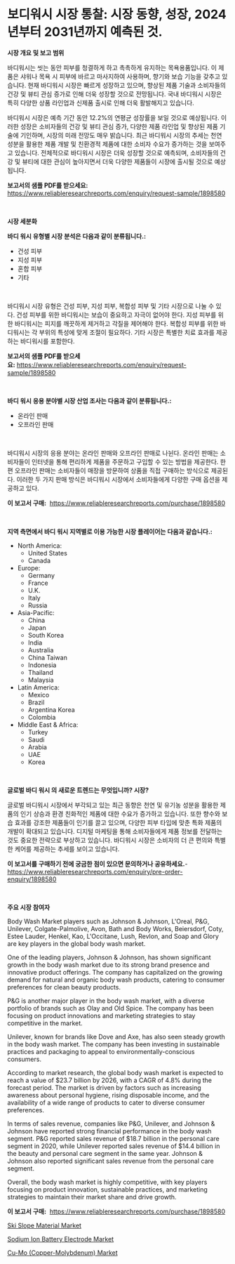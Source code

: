 <p><h1>보디워시 시장 통찰: 시장 동향, 성장, 2024년부터 2031년까지 예측된 것.</h1></p><p><strong>시장 개요 및 보고 범위</strong></p>
<p><p>바디워시는 씻는 동안 피부를 청결하게 하고 촉촉하게 유지하는 목욕용품입니다. 이 제품은 샤워나 목욕 시 피부에 바르고 마사지하여 사용하며, 향기와 보습 기능을 갖추고 있습니다. 현재 바디워시 시장은 빠르게 성장하고 있으며, 향상된 제품 기술과 소비자들의 건강 및 뷰티 관심 증가로 인해 더욱 성장할 것으로 전망됩니다. 국내 바디워시 시장은 특히 다양한 상품 라인업과 신제품 출시로 인해 더욱 활발해지고 있습니다. </p><p>바디워시 시장은 예측 기간 동안 12.2%의 연평균 성장률을 보일 것으로 예상됩니다. 이러한 성장은 소비자들의 건강 및 뷰티 관심 증가, 다양한 제품 라인업 및 향상된 제품 기술에 기인하며, 시장의 미래 전망도 매우 밝습니다. 최근 바디워시 시장의 추세는 천연 성분을 활용한 제품 개발 및 친환경적 제품에 대한 소비자 수요가 증가하는 것을 보여주고 있습니다. 전체적으로 바디워시 시장은 더욱 성장할 것으로 예측되며, 소비자들의 건강 및 뷰티에 대한 관심이 높아지면서 더욱 다양한 제품들이 시장에 출시될 것으로 예상됩니다.</p></p>
<p><strong>보고서의 샘플 PDF를 받으세요:</strong> <a href="https://www.reliableresearchreports.com/enquiry/request-sample/1898580">https://www.reliableresearchreports.com/enquiry/request-sample/1898580</a></p>
<p>&nbsp;</p>
<p><strong>시장 세분화</strong></p>
<p><strong>바디 워시 유형별 시장 분석은 다음과 같이 분류됩니다.:</strong></p>
<p><ul><li>건성 피부</li><li>지성 피부</li><li>혼합 피부</li><li>기타</li></ul></p>
<p>&nbsp;</p>
<p><p>바디워시 시장 유형은 건성 피부, 지성 피부, 복합성 피부 및 기타 시장으로 나눌 수 있다. 건성 피부를 위한 바디워시는 보습이 중요하고 자극이 없어야 한다. 지성 피부를 위한 바디워시는 피지를 깨끗하게 제거하고 각질을 제어해야 한다. 복합성 피부를 위한 바디워시는 각 부위의 특성에 맞게 조절이 필요하다. 기타 시장은 특별한 치료 효과를 제공하는 바디워시를 포함한다.</p></p>
<p><strong>보고서의 샘플 PDF를 받으세요:</strong>&nbsp;<a href="https://www.reliableresearchreports.com/enquiry/request-sample/1898580">https://www.reliableresearchreports.com/enquiry/request-sample/1898580</a></p>
<p>&nbsp;</p>
<p><strong> 바디 워시 응용 분야별 시장 산업 조사는 다음과 같이 분류됩니다.:</strong></p>
<p><ul><li>온라인 판매</li><li>오프라인 판매</li></ul></p>
<p>&nbsp;</p>
<p><p>바디워시 시장의 응용 분야는 온라인 판매와 오프라인 판매로 나뉜다. 온라인 판매는 소비자들이 인터넷을 통해 편리하게 제품을 주문하고 구입할 수 있는 방법을 제공한다. 한편 오프라인 판매는 소비자들이 매장을 방문하여 상품을 직접 구매하는 방식으로 제공된다. 이러한 두 가지 판매 방식은 바디워시 시장에서 소비자들에게 다양한 구매 옵션을 제공하고 있다.</p></p>
<p><strong>이 보고서 구매:</strong>&nbsp; <a href="https://www.reliableresearchreports.com/purchase/1898580">https://www.reliableresearchreports.com/purchase/1898580</a></p>
<p>&nbsp;</p>
<p><strong>지역 측면에서 바디 워시 지역별로 이용 가능한 시장 플레이어는 다음과 같습니다.:</strong></p>
<p><ul>
    <li>
        North America:
        <ul>
            <li>United States</li>
            <li>Canada</li>
        </ul>
    </li>
    <li>
        Europe:
        <ul>
            <li>Germany</li>
            <li>France</li>
            <li>U.K.</li>
            <li>Italy</li>
            <li>Russia</li>
        </ul>
    </li>
    <li>
        Asia-Pacific:
        <ul>
            <li>China</li>
            <li>Japan</li>
            <li>South Korea</li>
            <li>India</li>
            <li>Australia</li>
            <li>China Taiwan</li>
            <li>Indonesia</li>
            <li>Thailand</li>
            <li>Malaysia</li>
        </ul>
    </li>
    <li>
        Latin America:
        <ul>
            <li>Mexico</li>
            <li>Brazil</li>
            <li>Argentina Korea</li>
            <li>Colombia</li>
        </ul>
    </li>
    <li>
        Middle East & Africa:
        <ul>
            <li>Turkey</li>
            <li>Saudi</li>
            <li>Arabia</li>
            <li>UAE</li>
            <li>Korea</li>
        </ul>
    </li>
    </ul></p>
<p>&nbsp;</p>
<p><strong>글로벌 바디 워시 의 새로운 트렌드는 무엇입니까? 시장?</strong></p>
<p><p>글로벌 바디워시 시장에서 부각되고 있는 최근 동향은 천연 및 유기농 성분을 활용한 제품의 인기 상승과 환경 친화적인 제품에 대한 수요가 증가하고 있습니다. 또한 향수와 보습 효과를 강조한 제품들이 인기를 끌고 있으며, 다양한 피부 타입에 맞춘 특화 제품의 개발이 확대되고 있습니다. 디지털 마케팅을 통해 소비자들에게 제품 정보를 전달하는 것도 중요한 전략으로 부상하고 있습니다. 바디워시 시장은 소비자의 더 큰 편의와 특별한 케어를 제공하는 추세를 보이고 있습니다.</p></p>
<p><strong>이 보고서를 구매하기 전에 궁금한 점이 있으면 문의하거나 공유하세요.</strong>- <a href="https://www.reliableresearchreports.com/enquiry/pre-order-enquiry/1898580">https://www.reliableresearchreports.com/enquiry/pre-order-enquiry/1898580</a></p>
<p>&nbsp;</p>
<p><strong>주요 시장 참여자</strong></p>
<p><p>Body Wash Market players such as Johnson & Johnson, L'Oreal, P&G, Unilever, Colgate-Palmolive, Avon, Bath and Body Works, Beiersdorf, Coty, Estee Lauder, Henkel, Kao, L'Occitane, Lush, Revlon, and Soap and Glory are key players in the global body wash market.</p><p>One of the leading players, Johnson & Johnson, has shown significant growth in the body wash market due to its strong brand presence and innovative product offerings. The company has capitalized on the growing demand for natural and organic body wash products, catering to consumer preferences for clean beauty products.</p><p>P&G is another major player in the body wash market, with a diverse portfolio of brands such as Olay and Old Spice. The company has been focusing on product innovations and marketing strategies to stay competitive in the market.</p><p>Unilever, known for brands like Dove and Axe, has also seen steady growth in the body wash market. The company has been investing in sustainable practices and packaging to appeal to environmentally-conscious consumers.</p><p>According to market research, the global body wash market is expected to reach a value of $23.7 billion by 2026, with a CAGR of 4.8% during the forecast period. The market is driven by factors such as increasing awareness about personal hygiene, rising disposable income, and the availability of a wide range of products to cater to diverse consumer preferences.</p><p>In terms of sales revenue, companies like P&G, Unilever, and Johnson & Johnson have reported strong financial performance in the body wash segment. P&G reported sales revenue of $18.7 billion in the personal care segment in 2020, while Unilever reported sales revenue of $14.4 billion in the beauty and personal care segment in the same year. Johnson & Johnson also reported significant sales revenue from the personal care segment. </p><p>Overall, the body wash market is highly competitive, with key players focusing on product innovation, sustainable practices, and marketing strategies to maintain their market share and drive growth.</p></p>
<p><strong>이 보고서 구매:</strong>&nbsp;&nbsp;<a href="https://www.reliableresearchreports.com/purchase/1898580">https://www.reliableresearchreports.com/purchase/1898580</a></p>
<p><p><a href="https://github.com/dx0328/Market-Research-Report-List-1/blob/main/ski-slope-material-market.md">Ski Slope Material Market</a></p><p><a href="https://github.com/juancolorado15/Market-Research-Report-List-1/blob/main/sodium-ion-battery-electrode-market.md">Sodium Ion Battery Electrode Market</a></p><p><a href="https://github.com/Glendatilghmankmgz0rbhwpy/Market-Research-Report-List-1/blob/main/cu-mo-copper-molybdenum-market.md">Cu-Mo (Copper-Molybdenum) Market</a></p></p>
